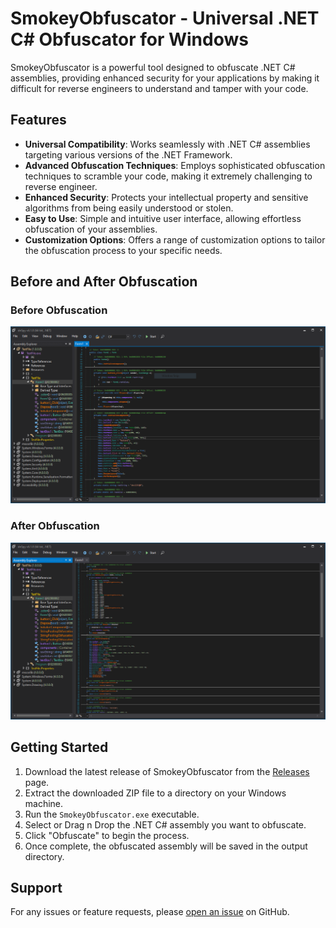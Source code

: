 # SmokeyObfuscator - Universal .NET C# Obfuscator for Windows

SmokeyObfuscator is a powerful tool designed to obfuscate .NET C# assemblies, providing enhanced security for your applications by making it difficult for reverse engineers to understand and tamper with your code.

## Features

- **Universal Compatibility**: Works seamlessly with .NET C# assemblies targeting various versions of the .NET Framework.
- **Advanced Obfuscation Techniques**: Employs sophisticated obfuscation techniques to scramble your code, making it extremely challenging to reverse engineer.
- **Enhanced Security**: Protects your intellectual property and sensitive algorithms from being easily understood or stolen.
- **Easy to Use**: Simple and intuitive user interface, allowing effortless obfuscation of your assemblies.
- **Customization Options**: Offers a range of customization options to tailor the obfuscation process to your specific needs.

## Before and After Obfuscation

### Before Obfuscation

![Before Obfuscation](Before.png)

### After Obfuscation

![After Obfuscation](After.png)

## Getting Started

1. Download the latest release of SmokeyObfuscator from the [Releases](https://github.com/yourusername/SmokeyObfuscator/releases) page.
2. Extract the downloaded ZIP file to a directory on your Windows machine.
3. Run the `SmokeyObfuscator.exe` executable.
4. Select or Drag n Drop the .NET C# assembly you want to obfuscate.
6. Click "Obfuscate" to begin the process.
7. Once complete, the obfuscated assembly will be saved in the output directory.

## Support

For any issues or feature requests, please [open an issue](https://github.com/yourusername/SmokeyObfuscator/issues) on GitHub.
